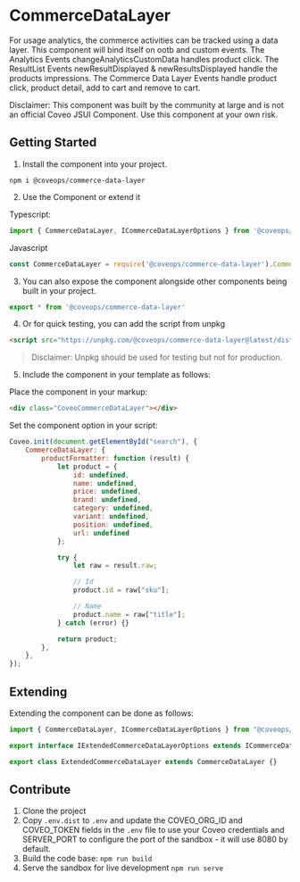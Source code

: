 # CommerceDataLayer

For usage analytics, the commerce activities can be tracked using a data layer. This component will bind itself on ootb and custom events. The Analytics Events changeAnalyticsCustomData handles product click. The ResultList Events newResultDisplayed & newResultsDisplayed handle the products impressions. The Commerce Data Layer Events handle product click, product detail, add to cart and remove to cart.

Disclaimer: This component was built by the community at large and is not an official Coveo JSUI Component. Use this component at your own risk.

## Getting Started

1. Install the component into your project.

```
npm i @coveops/commerce-data-layer
```

2. Use the Component or extend it

Typescript:

```javascript
import { CommerceDataLayer, ICommerceDataLayerOptions } from '@coveops/commerce-data-layer';
```

Javascript

```javascript
const CommerceDataLayer = require('@coveops/commerce-data-layer').CommerceDataLayer;
```

3. You can also expose the component alongside other components being built in your project.

```javascript
export * from '@coveops/commerce-data-layer'
```

4. Or for quick testing, you can add the script from unpkg

```html
<script src="https://unpkg.com/@coveops/commerce-data-layer@latest/dist/index.min.js"></script>
```

> Disclaimer: Unpkg should be used for testing but not for production.

5. Include the component in your template as follows:

Place the component in your markup:

```html
<div class="CoveoCommerceDataLayer"></div>
```

Set the component option in your script:

```javascript
Coveo.init(document.getElementById("search"), {  
    CommerceDataLayer: {
        productFormatter: function (result) {
            let product = {
                id: undefined,
                name: undefined,
                price: undefined,
                brand: undefined,
                category: undefined,
                variant: undefined,
                position: undefined,
                url: undefined
            };

            try {
                let raw = result.raw;

                // Id
                product.id = raw["sku"];

                // Name
                product.name = raw["title"];
            } catch (error) {}

            return product;
        },
    },
});
```

## Extending

Extending the component can be done as follows:

```javascript
import { CommerceDataLayer, ICommerceDataLayerOptions } from "@coveops/commerce-data-layer";

export interface IExtendedCommerceDataLayerOptions extends ICommerceDataLayerOptions {}

export class ExtendedCommerceDataLayer extends CommerceDataLayer {}
```

## Contribute

1. Clone the project
2. Copy `.env.dist` to `.env` and update the COVEO_ORG_ID and COVEO_TOKEN fields in the `.env` file to use your Coveo credentials and SERVER_PORT to configure the port of the sandbox - it will use 8080 by default.
3. Build the code base: `npm run build`
4. Serve the sandbox for live development `npm run serve`